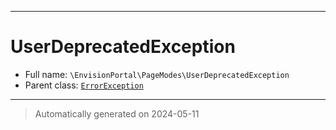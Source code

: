 ***

# UserDeprecatedException





* Full name: `\EnvisionPortal\PageModes\UserDeprecatedException`
* Parent class: [`ErrorException`](../../ErrorException.md)






***
> Automatically generated on 2024-05-11
